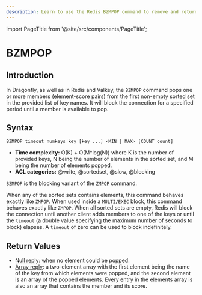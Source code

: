 ```yaml
---
description: Learn to use the Redis BZMPOP command to remove and return the smallest score member from sorted sets.
---
```


import PageTitle from '@site/src/components/PageTitle';

# BZMPOP

<PageTitle title="Redis BZMPOP Explained" />

## Introduction

In Dragonfly, as well as in Redis and Valkey, the `BZMPOP` command pops one or more members (element-score pairs) from the first non-empty sorted set
in the provided list of key names. It will block the connection for a specified period until a member is available to pop.

## Syntax

```shell
BZMPOP timeout numkeys key [key ...] <MIN | MAX> [COUNT count]
```

- **Time complexity:** O(K) + O(M*log(N)) where K is the number of provided keys, N being the number of elements in the sorted set, and M being the number of elements popped.
- **ACL categories:** @write, @sortedset, @slow, @blocking

`BZMPOP` is the blocking variant of the [`ZMPOP`](./zmpop) command.

When any of the sorted sets contains elements, this command behaves exactly like `ZMPOP`. When used inside a `MULTI/EXEC` block, this command behaves exactly like `ZMPOP`. When all sorted sets are empty, Redis will block the connection until another client adds members to one of the keys or until the `timeout` (a double value specifying the maximum number of seconds to block) elapses. A `timeout` of zero can be used to block indefinitely.

## Return Values

- [Null reply](https://redis.io/docs/latest/develop/reference/protocol-spec/#nulls): when no element could be popped.
- [Array reply](https://redis.io/docs/latest/develop/reference/protocol-spec/#arrays): a two-element array with the first element
  being the name of the key from which elements were popped, and the second element is an array of the popped elements.
  Every entry in the elements array is also an array that contains the member and its score.
